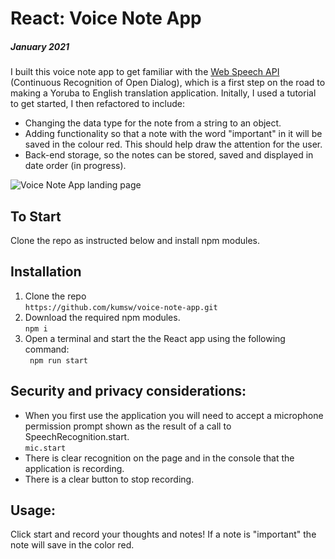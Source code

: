 # React: Voice Note App

##### January 2021

I built this voice note app to get familiar with the [Web Speech API](https://developers.google.com/web/updates/2013/01/Voice-Driven-Web-Apps-Introduction-to-the-Web-Speech-API) (Continuous Recognition of Open Dialog), which is a first step on the road to making a Yoruba to English translation application. Initally, I used a tutorial to get started, I then refactored to include:

- Changing the data type for the note from a string to an object.
- Adding functionality so that a note with the word "important" in it will be saved in the colour red. This should help draw the attention for the user.
- Back-end storage, so the notes can be stored, saved and displayed in date order (in progress).

![Voice Note App landing page]()

## To Start

Clone the repo as instructed below and install npm modules.

## Installation

1.  Clone the repo<br/>
    `https://github.com/kumsw/voice-note-app.git`
2.  Download the required npm modules.<br/>
    `npm i`
3.  Open a terminal and start the the React app using the following command:<br/>` npm run start`

## Security and privacy considerations:

- When you first use the application you will need to accept a microphone permission prompt shown as the result of a call to SpeechRecognition.start.<br/>
  `mic.start`
- There is clear recognition on the page and in the console that the application is recording.
- There is a clear button to stop recording.

## Usage:

Click start and record your thoughts and notes! If a note is "important" the note will save in the color red.
